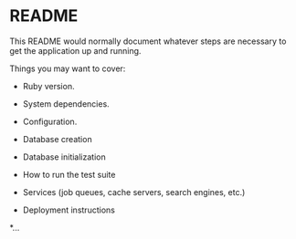 # README

This README would normally document whatever steps are necessary to get the
application up and running.

Things you may want to cover:

* Ruby version.

* System dependencies.

* Configuration.

* Database creation

* Database initialization

* How to run the test suite

* Services (job queues, cache servers, search engines, etc.)

* Deployment instructions

*... 
